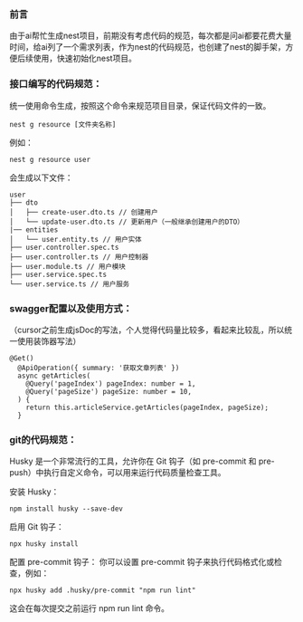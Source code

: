 ### 前言
由于ai帮忙生成nest项目，前期没有考虑代码的规范，每次都是问ai都要花费大量时间，给ai列了一个需求列表，作为nest的代码规范，也创建了nest的脚手架，方便后续使用，快速初始化nest项目。

### 接口编写的代码规范：

统一使用命令生成，按照这个命令来规范项目目录，保证代码文件的一致。

```
nest g resource [文件夹名称]
```

例如：

```
nest g resource user
```

会生成以下文件：

```
user
├── dto
│   ├── create-user.dto.ts // 创建用户
│   └── update-user.dto.ts // 更新用户（一般继承创建用户的DTO）
|── entities
│   └── user.entity.ts // 用户实体
├── user.controller.spec.ts
├── user.controller.ts // 用户控制器
├── user.module.ts // 用户模块
├── user.service.spec.ts
└── user.service.ts // 用户服务
```

### swagger配置以及使用方式：
（cursor之前生成jsDoc的写法，个人觉得代码量比较多，看起来比较乱，所以统一使用装饰器写法）
```
@Get()
  @ApiOperation({ summary: '获取文章列表' })
  async getArticles(
    @Query('pageIndex') pageIndex: number = 1,
    @Query('pageSize') pageSize: number = 10,
  ) {
    return this.articleService.getArticles(pageIndex, pageSize);
  }
```

### git的代码规范：
Husky 是一个非常流行的工具，允许你在 Git 钩子（如 pre-commit 和 pre-push）中执行自定义命令，可以用来运行代码质量检查工具。

安装 Husky：

```
npm install husky --save-dev
```
启用 Git 钩子：
```
npx husky install
```
配置 pre-commit 钩子： 你可以设置 pre-commit 钩子来执行代码格式化或检查，例如：
```
npx husky add .husky/pre-commit "npm run lint"
```
这会在每次提交之前运行 npm run lint 命令。
